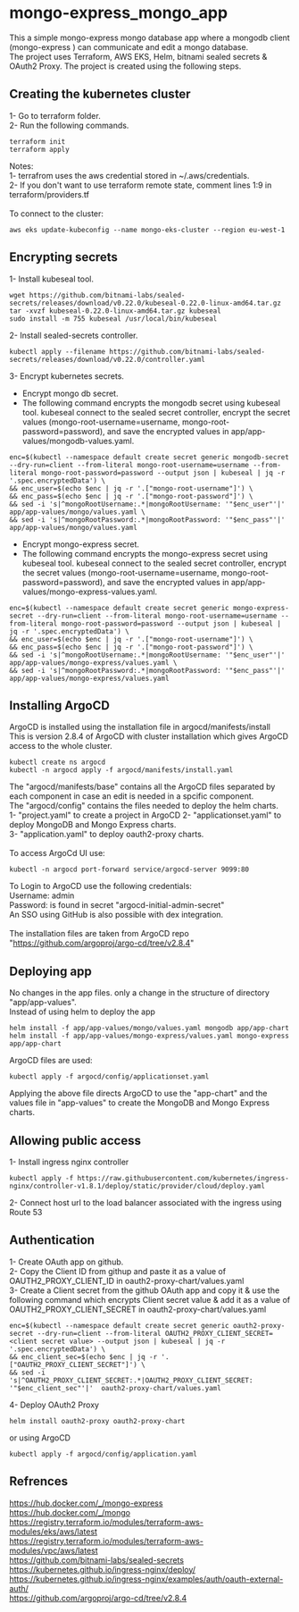 # mongo-express_mongo_app
This a simple mongo-express mongo database app where a mongodb client (mongo-express ) can communicate and edit a mongo database. <br />
The project uses Terraform, AWS EKS, Helm, bitnami sealed secrets & OAuth2 Proxy. The project is created using the following steps.
## Creating the kubernetes cluster
1- Go to terraform folder. <br />
2- Run the following commands. <br />
```
terraform init
terraform apply
```
Notes: <br />
1- terrafrom uses the aws credential stored in ~/.aws/credentials. <br />
2- If you don't want to use terraform remote state, comment lines 1:9 in terraform/providers.tf <br />
<br />
To connect to the cluster:<br />
```
aws eks update-kubeconfig --name mongo-eks-cluster --region eu-west-1
```

## Encrypting secrets
1- Install kubeseal tool.<br />
```
wget https://github.com/bitnami-labs/sealed-secrets/releases/download/v0.22.0/kubeseal-0.22.0-linux-amd64.tar.gz
tar -xvzf kubeseal-0.22.0-linux-amd64.tar.gz kubeseal
sudo install -m 755 kubeseal /usr/local/bin/kubeseal

```
2- Install sealed-secrets controller.<br />
```
kubectl apply --filename https://github.com/bitnami-labs/sealed-secrets/releases/download/v0.22.0/controller.yaml
```
3- Encrypt kubernetes secrets.<br />
  * Encrypt mongo db secret.
  * The following command encrypts the mongodb secret using kubeseal tool. kubeseal connect to the sealed secret controller, encrypt the secret values (mongo-root-username=username, mongo-root-password=password), and save the encrypted values in app/app-values/mongodb-values.yaml.
```
enc=$(kubectl --namespace default create secret generic mongodb-secret --dry-run=client --from-literal mongo-root-username=username --from-literal mongo-root-password=password --output json | kubeseal | jq -r '.spec.encryptedData') \
&& enc_user=$(echo $enc | jq -r '.["mongo-root-username"]') \
&& enc_pass=$(echo $enc | jq -r '.["mongo-root-password"]') \
&& sed -i 's|^mongoRootUsername:.*|mongoRootUsername: '"$enc_user"'|'  app/app-values/mongo/values.yaml \
&& sed -i 's|^mongoRootPassword:.*|mongoRootPassword: '"$enc_pass"'|'  app/app-values/mongo/values.yaml
```
  * Encrypt mongo-express secret.
  * The following command encrypts the mongo-express secret using kubeseal tool. kubeseal connect to the sealed secret controller, encrypt the secret values (mongo-root-username=username, mongo-root-password=password), and save the encrypted values in app/app-values/mongo-express-values.yaml.
```
enc=$(kubectl --namespace default create secret generic mongo-express-secret --dry-run=client --from-literal mongo-root-username=username --from-literal mongo-root-password=password --output json | kubeseal | jq -r '.spec.encryptedData') \
&& enc_user=$(echo $enc | jq -r '.["mongo-root-username"]') \
&& enc_pass=$(echo $enc | jq -r '.["mongo-root-password"]') \
&& sed -i 's|^mongoRootUsername:.*|mongoRootUsername: '"$enc_user"'|'  app/app-values/mongo-express/values.yaml \
&& sed -i 's|^mongoRootPassword:.*|mongoRootPassword: '"$enc_pass"'|'  app/app-values/mongo-express/values.yaml
```

## Installing ArgoCD
ArgoCD is installed using the installation file in argocd/manifests/install <br />
This is version 2.8.4 of ArgoCD with cluster installation which gives ArgoCD access to the whole cluster.<br />
```
kubectl create ns argocd
kubectl -n argocd apply -f argocd/manifests/install.yaml
```
The "argocd/manifests/base" contains all the ArgoCD files separated by each component in case an edit is needed in a spcific component.<br />
The "argocd/config" contains the files needed to deploy the helm charts.<br />
1- "project.yaml" to create a project in ArgoCD 
2- "applicationset.yaml" to deploy MongoDB and Mongo Express charts. <br />
3- "application.yaml" to deploy oauth2-proxy charts. <br />
<br />
To access ArgoCd UI use: 
```
kubectl -n argocd port-forward service/argocd-server 9099:80
```
To Login to ArgoCD use the following credentials: <br />
Username: admin <br />
Password: is found in secret "argocd-initial-admin-secret" <br />
An SSO using GitHub is also possible with dex integration.<br />
<br />
The installation files are taken from ArgoCD repo "https://github.com/argoproj/argo-cd/tree/v2.8.4"

## Deploying app
No changes in the app files. only a change in the structure of directory "app/app-values".<br />
Instead of using helm to deploy the app
```
helm install -f app/app-values/mongo/values.yaml mongodb app/app-chart
helm install -f app/app-values/mongo-express/values.yaml mongo-express app/app-chart
```
ArgoCD files are used: <br />
```
kubectl apply -f argocd/config/applicationset.yaml
```
Applying the above file directs ArgoCD to use the "app-chart" and the values file in "app-values" to create the MongoDB and Mongo Express charts.
## Allowing public access
1- Install ingress nginx controller
```
kubectl apply -f https://raw.githubusercontent.com/kubernetes/ingress-nginx/controller-v1.8.1/deploy/static/provider/cloud/deploy.yaml
```
2- Connect host url to the load balancer associated with the ingress using Route 53
## Authentication
1- Create OAuth app on github. <br />
2- Copy the Client ID from githup and paste it as a value of OAUTH2_PROXY_CLIENT_ID in oauth2-proxy-chart/values.yaml <br />
3- Create a Client secret from the github OAuth app and copy it & use the following command which encrypts Client secret value & add it as a value of OAUTH2_PROXY_CLIENT_SECRET in oauth2-proxy-chart/values.yaml
```
enc=$(kubectl --namespace default create secret generic oauth2-proxy-secret --dry-run=client --from-literal OAUTH2_PROXY_CLIENT_SECRET=<client secret value> --output json | kubeseal | jq -r '.spec.encryptedData') \
&& enc_client_sec=$(echo $enc | jq -r '.["OAUTH2_PROXY_CLIENT_SECRET"]') \
&& sed -i 's|^OAUTH2_PROXY_CLIENT_SECRET:.*|OAUTH2_PROXY_CLIENT_SECRET: '"$enc_client_sec"'|'  oauth2-proxy-chart/values.yaml
```
4- Deploy OAuth2 Proxy
```
helm install oauth2-proxy oauth2-proxy-chart
```
or using ArgoCD
```
kubectl apply -f argocd/config/application.yaml
```
## Refrences
https://hub.docker.com/_/mongo-express <br />
https://hub.docker.com/_/mongo <br />
https://registry.terraform.io/modules/terraform-aws-modules/eks/aws/latest <br />
https://registry.terraform.io/modules/terraform-aws-modules/vpc/aws/latest <br />
https://github.com/bitnami-labs/sealed-secrets <br />
https://kubernetes.github.io/ingress-nginx/deploy/ <br />
https://kubernetes.github.io/ingress-nginx/examples/auth/oauth-external-auth/ <br />
https://github.com/argoproj/argo-cd/tree/v2.8.4 <br />

